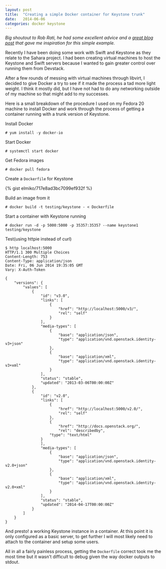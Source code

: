 ```yaml
---
layout: post
title:  "Creating a simple Docker container for Keystone trunk"
date:   2014-06-06
categories: docker keystone
---
```


*Big shoutout to Rob Rati, he had some excellent advice and a
[great blog post](http://rrati.github.io/blog/2014/05/09/apache-hadoop-plus-docker-plus-fedora-issues-and-limitations/)
that gave me inspiration for this simple example.*

Recently I have been doing some work with Swift and Keystone as they relate to
the Sahara project. I had been creating virtual machines to host the Keystone
and Swift servers because I wanted to gain greater control over running them
from Devstack.

After a few rounds of messing with virtual machines through libvirt, I decided
to give Docker a try to see if it made the process a tad more light weight. I
think it mostly did, but I have not had to do any networking outside of my
machine so that might add to my successes.

Here is a small breakdown of the procedure I used on my Fedora 20 machine to
install Docker and work through the process of getting a container running
with a trunk version of Keystone.

Install Docker

    # yum install -y docker-io

Start Docker

    # systemctl start docker

Get Fedora images

    # docker pull fedora

Create a `Dockerfile` for Keystone

{% gist elmiko/717e8ad3bc7099ef932f %}

Build an image from it

    # docker build -t testing/keystone - < Dockerfile

Start a container with Keystone running

    # docker run -d -p 5000:5000 -p 35357:35357 --name keystone1 testing/keystone

Test(using httpie instead of curl)

    $ http localhost:5000
    HTTP/1.1 300 Multiple Choices
    Content-Length: 753
    Content-Type: application/json
    Date: Fri, 06 Jun 2014 19:35:05 GMT
    Vary: X-Auth-Token

    {
        "versions": {
            "values": [
                {
                    "id": "v3.0", 
                    "links": [
                        {
                            "href": "http://localhost:5000/v3/", 
                            "rel": "self"
                        }
                    ], 
                    "media-types": [
                        {
                            "base": "application/json", 
                            "type": "application/vnd.openstack.identity-v3+json"
                        }, 
                        {
                            "base": "application/xml", 
                            "type": "application/vnd.openstack.identity-v3+xml"
                        }
                    ], 
                    "status": "stable", 
                    "updated": "2013-03-06T00:00:00Z"
                }, 
                {
                    "id": "v2.0", 
                    "links": [
                        {
                            "href": "http://localhost:5000/v2.0/", 
                            "rel": "self"
                        }, 
                        {
                            "href": "http://docs.openstack.org/", 
                            "rel": "describedby", 
                        "type": "text/html"
                    }
                    ], 
                    "media-types": [
                        {
                            "base": "application/json", 
                            "type": "application/vnd.openstack.identity-v2.0+json"
                        }, 
                        {
                            "base": "application/xml", 
                            "type": "application/vnd.openstack.identity-v2.0+xml"
                        }
                    ], 
                    "status": "stable", 
                    "updated": "2014-04-17T00:00:00Z"
                }
            ]
        }
    }

And presto! a working Keystone instance in a container. At this point it is
only configured as a basic server, to get further I will most likely need to
attach to the container and setup some users.

All in all a fairly painless process, getting the `Dockerfile` correct took
me the most time but it wasn't difficult to debug given the way docker
outputs to stdout.

